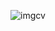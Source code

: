 ![imgcv](https://user-images.githubusercontent.com/61055100/113206734-40c8ac00-9289-11eb-90f9-53e4ce666d40.jpg)
